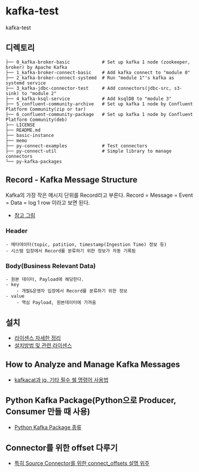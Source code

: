 # kafka-test
kafka-test

## 디렉토리
```
├── 0_kafka-broker-basic            # Set up kafka 1 node (zookeeper, broker) by Apache Kafka
├── 1_kafka-broker-connect-basic    # Add kafka connect to "module 0"
├── 2_kafka-broker-connect-systemd  # Run "module 1"'s kafka as systemd service
├── 3_kafka-jdbc-connector-test     # Add connectors(jdbc-src, s3-sink) to "module 2"
├── 4_kafka-ksql-service            # Add ksqlDB to "module 3"
├── 5_confluent-community-archive   # Set up kafka 1 node by Confluent Platform Community(zip or tar)
├── 6_confluent-community-package   # Set up kafka 1 node by Confluent Platform Community(deb)
├── LICENSE
├── README.md
├── basic-instance
├── memo
├── py-connect-examples             # Test connectors
├── py-connect-util                 # Simple library to manage connectors
└── py-kafka-packages

```

## Record - Kafka Message Structure
Kafka의 가장 작은 메시지 단위를 Record라고 부른다.
Record = Message = Event = Data = log 1 row 이라고 보면 된다.
- [참고 그림](https://www.google.com/search?q=kafka+record+timestapme&tbm=isch&ved=2ahUKEwib6f2Lm4L6AhXPZ94KHWiqBJ0Q2-cCegQIABAA&oq=kafka+record+timestapme&gs_lcp=CgNpbWcQAzoECCMQJzoECAAQEzoGCAAQHhATOgUIABCABDoECAAQHjoECAAQGFDQB1iRKWD3LWgAcAB4AIABcYgB_BqSAQUxNC4yMJgBAKABAaoBC2d3cy13aXotaW1nwAEB&sclient=img&ei=ZU8YY9uiIs_P-Qbo1JLoCQ&bih=969&biw=1920&rlz=1C1GCEA_enKR959KR967#imgrc=0ffhDAgddKBNRM)

### Header
	- 메타데이터(topic, patition, timestamp(Ingestion Time) 정보 등)
	- 시스템 입장에서 Record를 분류하기 위한 정보가 자동 기록됨
### Body(Business Relevant Data)
	- 원본 데이터, Payload에 해당한다.
	- key
		- 개발&운영자 입장에서 Record를 분류하기 위한 정보
	- value
		- 핵심 Payload, 원본데이터에 가까움


## 설치
- [라이센스 자세한 정리](https://github.com/YunanJeong/kafka-test/blob/main/memo/memo_kafka_license.md)
- [설치방법 및 관련 라이센스](https://github.com/YunanJeong/kafka-test/blob/main/memo/memo_kafka_install.md)

## How to Analyze and Manage Kafka Messages
- [kafkacat과 jq, 기타 필수 쉘 명령어 사용법](https://github.com/YunanJeong/kafka-test/blob/main/memo/memo_kafkacat_and_jq.md)

## Python Kafka Package(Python으로 Producer, Consumer 만들 때 사용)
- [Python Kafka Package 종류](https://github.com/YunanJeong/kafka-test/blob/main/memo/memo_python_kafka_package.md)

## Connector를 위한 offset 다루기
- [특히 Source Connector를 위한 connect_offsets 설명 위주](https://github.com/YunanJeong/kafka-test/blob/main/memo/memo_connect_offsets.md)
